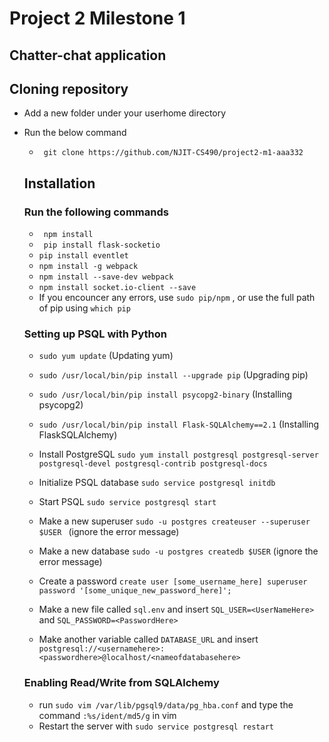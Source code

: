 # Project 2 Milestone 1
## Chatter-chat application

## Cloning repository 

- Add a new folder under your userhome directory 
- Run the below command 
    - ``` git clone https://github.com/NJIT-CS490/project2-m1-aaa332```
    
   
  ## Installation
  ### Run the following commands
  - ```  npm install  ```
  - ```  pip install flask-socketio ```
  -  ``` pip install eventlet ``` 
  - ``` npm install -g webpack ```
  - ``` npm install --save-dev webpack ```
  - ``` npm install socket.io-client --save ```
  - If you encouncer any errors, use ``` sudo pip/npm ``` , or use the full path of pip using ``` which pip ```
  ### Setting up PSQL with Python
  - ``` sudo yum update ``` (Updating yum)
  - ``` sudo /usr/local/bin/pip install --upgrade pip ``` (Upgrading pip) 
  - ``` sudo /usr/local/bin/pip install psycopg2-binary ``` (Installing psycopg2)
  - ``` sudo /usr/local/bin/pip install Flask-SQLAlchemy==2.1 ``` (Installing FlaskSQLAlchemy)
  
  - Install PostgreSQL ``` sudo yum install postgresql postgresql-server postgresql-devel postgresql-contrib postgresql-docs ```
  - Initialize PSQL database ``` sudo service postgresql initdb ```
  - Start PSQL ``` sudo service postgresql start ```
  - Make a new superuser ```sudo -u postgres createuser --superuser $USER ``` (ignore the error message)
  - Make a new database ``` sudo -u postgres createdb $USER ``` (ignore the error message)
  - Create a password ``` create user [some_username_here] superuser password '[some_unique_new_password_here]'; ```
  - Make a new file called ``` sql.env ``` and insert ``` SQL_USER=<UserNameHere> ``` and ``` SQL_PASSWORD=<PasswordHere> ```
  - Make another variable called ``` DATABASE_URL ```  and insert ``` postgresql://<usernamehere>:<passwordhere>@localhost/<nameofdatabasehere> ```
  
  ### Enabling Read/Write from SQLAlchemy
  - run ``` sudo vim /var/lib/pgsql9/data/pg_hba.conf ``` and type the command ``` :%s/ident/md5/g ``` in vim
  - Restart the server with ``` sudo service postgresql restart ``` 
  

